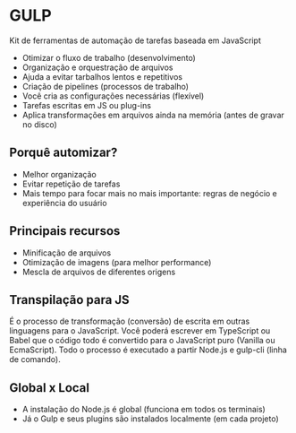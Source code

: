 # GULP

Kit de ferramentas de automação de tarefas baseada em JavaScript

- Otimizar o fluxo de trabalho (desenvolvimento)
- Organização e orquestração de arquivos
- Ajuda a evitar tarbalhos lentos e repetitivos
- Criação de pipelines (processos de trabalho)
- Você cria as configurações necessárias (flexível)
- Tarefas escritas em JS ou plug-ins
- Aplica transformações em arquivos ainda na memória (antes de gravar no disco)

## Porquê automizar?

- Melhor organização
- Evitar repetição de tarefas
- Mais tempo para focar mais no mais importante: regras de negócio e experiência do usuário

## Principais recursos

- Minificação de arquivos
- Otimização de imagens (para melhor performance)
- Mescla de arquivos de diferentes origens

## Transpilação para JS

É o processo de transformação (conversão) de escrita em outras linguagens para o JavaScript. Você poderá escrever em TypeScript ou Babel que o código todo é convertido para o JavaScript puro (Vanilla ou EcmaScript).
Todo o processo é executado a partir Node.js e gulp-cli (linha de comando).

## Global x Local

- A instalação do Node.js é global (funciona em todos os terminais)
- Já o Gulp e seus plugins são instalados localmente (em cada projeto)

